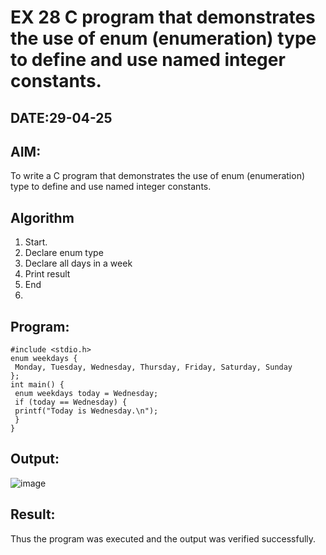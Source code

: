 # EX 28 C program that demonstrates the use of enum (enumeration) type to define and use named integer constants.
## DATE:29-04-25
## AIM:
To write a C program that demonstrates the use of enum (enumeration) type to define and use named integer constants.

## Algorithm
1. Start.
2. Declare enum type
3. Declare all days in a week
4. Print result
5. End
6. 
## Program:
```
#include <stdio.h>
enum weekdays {
 Monday, Tuesday, Wednesday, Thursday, Friday, Saturday, Sunday
};
int main() {
 enum weekdays today = Wednesday;
 if (today == Wednesday) {
 printf("Today is Wednesday.\n");
 }
}
```

## Output:
![image](https://github.com/user-attachments/assets/f09ed715-ebca-4b0c-8f83-f9f67245b32e)


## Result:
Thus the program was executed and the output was verified successfully.
